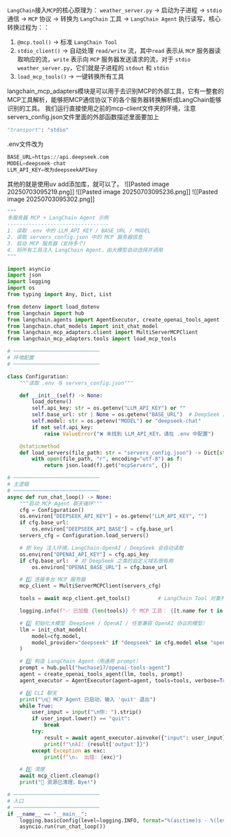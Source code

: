 `LangChain`接入`MCP`的核心原理为： `weather_server.py` → 启动为子进程 → `stdio` 通信 → `MCP` 协议 → 转换为 `LangChain` 工具 → `LangChain Agent` 执行读写，核心转换过程为：：
1. `@mcp.tool()` → 标准 `LangChain Tool`
2. `stdio_client()` → 自动处理 `read/write` 流，其中`read` 表示从 `MCP` 服务器读取响应的流，`write` 表示向 `MCP` 服务器发送请求的流，对于 `stdio weather_server.py`，它们就是子进程的 `stdout` 和 `stdin`
3. `load_mcp_tools()` → 一键转换所有工具

langchain_mcp_adapters模块是可以用于去识别MCP的外部工具，它有一整套的MCP工具解析，能够把MCP通信协议下的各个服务器转换解析成LangChain能够识别的工具。
我们运行直接使用之前的mcp-client文件夹的环境，注意servers_config.json文件里面的外部函数描述里面要加上
```python
"transport": "stdio"
```
.env文件改为
```python
BASE_URL=https://api.deepseek.com
MODEL=deepseek-chat
LLM_API_KEY=改为deepseekAPIkey
```
其他的就是使用uv add添加库，就可以了。
![[Pasted image 20250703095219.png]]
![[Pasted image 20250703095236.png]]
![[Pasted image 20250703095302.png]]
```Python
"""
多服务器 MCP + LangChain Agent 示例
---------------------------------
1. 读取 .env 中的 LLM_API_KEY / BASE_URL / MODEL
2. 读取 servers_config.json 中的 MCP 服务器信息
3. 启动 MCP 服务器（支持多个）
4. 将所有工具注入 LangChain Agent，由大模型自动选择并调用
"""

import asyncio
import json
import logging
import os
from typing import Any, Dict, List

from dotenv import load_dotenv
from langchain import hub
from langchain.agents import AgentExecutor, create_openai_tools_agent
from langchain.chat_models import init_chat_model
from langchain_mcp_adapters.client import MultiServerMCPClient
from langchain_mcp_adapters.tools import load_mcp_tools

# ────────────────────────────
# 环境配置
# ────────────────────────────

class Configuration:
    """读取 .env 与 servers_config.json"""

    def __init__(self) -> None:
        load_dotenv()
        self.api_key: str = os.getenv("LLM_API_KEY") or ""
        self.base_url: str | None = os.getenv("BASE_URL")  # DeepSeek 用 https://api.deepseek.com
        self.model: str = os.getenv("MODEL") or "deepseek-chat"
        if not self.api_key:
            raise ValueError("❌ 未找到 LLM_API_KEY，请在 .env 中配置")

    @staticmethod
    def load_servers(file_path: str = "servers_config.json") -> Dict[str, Any]:
        with open(file_path, "r", encoding="utf-8") as f:
            return json.load(f).get("mcpServers", {})

# ────────────────────────────
# 主逻辑
# ────────────────────────────
async def run_chat_loop() -> None:
    """启动 MCP-Agent 聊天循环"""
    cfg = Configuration()
    os.environ["DEEPSEEK_API_KEY"] = os.getenv("LLM_API_KEY", "")
    if cfg.base_url:
        os.environ["DEEPSEEK_API_BASE"] = cfg.base_url
    servers_cfg = Configuration.load_servers()

    # 把 key 注入环境，LangChain-OpenAI / DeepSeek 会自动读取
    os.environ["OPENAI_API_KEY"] = cfg.api_key
    if cfg.base_url:  # 对 DeepSeek 之类的自定义域名很有用
        os.environ["OPENAI_BASE_URL"] = cfg.base_url

    # 1️⃣ 连接多台 MCP 服务器
    mcp_client = MultiServerMCPClient(servers_cfg)

    tools = await mcp_client.get_tools()         # LangChain Tool 对象列表

    logging.info(f"✅ 已加载 {len(tools)} 个 MCP 工具： {[t.name for t in tools]}")

    # 2️⃣ 初始化大模型（DeepSeek / OpenAI / 任意兼容 OpenAI 协议的模型）
    llm = init_chat_model(
        model=cfg.model,
        model_provider="deepseek" if "deepseek" in cfg.model else "openai",
    )

    # 3️⃣ 构造 LangChain Agent（用通用 prompt）
    prompt = hub.pull("hwchase17/openai-tools-agent")
    agent = create_openai_tools_agent(llm, tools, prompt)
    agent_executor = AgentExecutor(agent=agent, tools=tools, verbose=True)

    # 4️⃣ CLI 聊天
    print("\n🤖 MCP Agent 已启动，输入 'quit' 退出")
    while True:
        user_input = input("\n你: ").strip()
        if user_input.lower() == "quit":
            break
        try:
            result = await agent_executor.ainvoke({"input": user_input})
            print(f"\nAI: {result['output']}")
        except Exception as exc:
            print(f"\n⚠️  出错: {exc}")

    # 5️⃣ 清理
    await mcp_client.cleanup()
    print("🧹 资源已清理，Bye!")

# ────────────────────────────
# 入口
# ────────────────────────────
if __name__ == "__main__":
    logging.basicConfig(level=logging.INFO, format="%(asctime)s - %(levelname)s - %(message)s")
    asyncio.run(run_chat_loop())
```